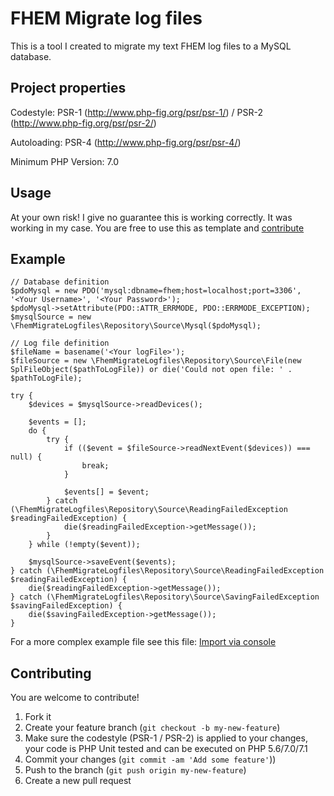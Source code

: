 # FHEM Migrate log files

This is a tool I created to migrate my text FHEM log files to a MySQL database.

## Project properties

Codestyle: PSR-1 (http://www.php-fig.org/psr/psr-1/) / PSR-2 (http://www.php-fig.org/psr/psr-2/)

Autoloading: PSR-4 (http://www.php-fig.org/psr/psr-4/)

Minimum PHP Version: 7.0

## Usage

At your own risk! I give no guarantee this is working correctly. It was working in my case. You are free to use this as template and [contribute](#contributing)

## Example 

    // Database definition
    $pdoMysql = new PDO('mysql:dbname=fhem;host=localhost;port=3306', '<Your Username>', '<Your Password>');
    $pdoMysql->setAttribute(PDO::ATTR_ERRMODE, PDO::ERRMODE_EXCEPTION);
    $mysqlSource = new \FhemMigrateLogfiles\Repository\Source\Mysql($pdoMysql);
     
    // Log file definition
    $fileName = basename('<Your logFile>');
    $fileSource = new \FhemMigrateLogfiles\Repository\Source\File(new SplFileObject($pathToLogFile)) or die('Could not open file: ' . $pathToLogFile);
     
    try {
        $devices = $mysqlSource->readDevices();
    
        $events = [];
        do {
            try {
                if (($event = $fileSource->readNextEvent($devices)) === null) {
                    break;
                }
    
                $events[] = $event;
            } catch (\FhemMigrateLogfiles\Repository\Source\ReadingFailedException $readingFailedException) {
                die($readingFailedException->getMessage());
            }
        } while (!empty($event));
    
        $mysqlSource->saveEvent($events);
    } catch (\FhemMigrateLogfiles\Repository\Source\ReadingFailedException $readingFailedException) {
        die($readingFailedException->getMessage());
    } catch (\FhemMigrateLogfiles\Repository\Source\SavingFailedException $savingFailedException) {
        die($savingFailedException->getMessage());
    }

For a more complex example file see this file: [Import via console](src/import.php) 

## Contributing

You are welcome to contribute!

1. Fork it
2. Create your feature branch (`git checkout -b my-new-feature`)
3. Make sure the codestyle (PSR-1 / PSR-2) is applied to your changes, your code is PHP Unit tested and can be executed on PHP 5.6/7.0/7.1
4. Commit your changes (`git commit -am 'Add some feature'`))
5. Push to the branch (`git push origin my-new-feature`)
6. Create a new pull request
